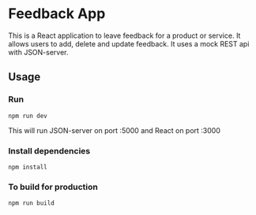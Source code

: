 # Feedback App

This is a React application to leave feedback for a product or service. It allows users to add, delete and update feedback. It uses a mock REST api with JSON-server.

## Usage

### Run

```
npm run dev
```

This will run JSON-server on port :5000 and React on port :3000

### Install dependencies

```
npm install
```

### To build for production

```
npm run build
```
